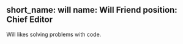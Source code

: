 short_name: will
name: Will Friend
position: Chief Editor
---
Will likes solving problems with code.

